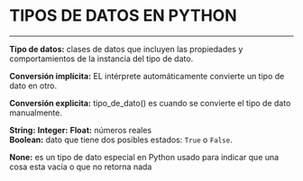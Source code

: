# TIPOS DE DATOS EN PYTHON
---

**Tipo de datos:**  clases de datos que incluyen las propiedades y comportamientos de la instancia del tipo de dato.  

**Conversión implícita:**  EL intérprete automáticamente convierte un tipo de dato en otro.  

**Conversión explicita:** tipo_de_dato() es cuando se convierte el tipo de dato manualmente.  

**String:** 
**Integer:**
**Float:** números reales  
**Boolean:** dato que tiene dos posibles estados: `True` o `False`.
  
**None:** es un tipo de dato especial en Python usado para indicar que una cosa esta vacía  o que no retorna nada
